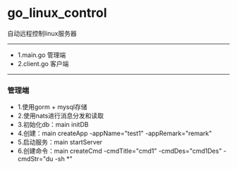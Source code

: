 # go_linux_control
自动远程控制linux服务器

------------

- 1.main.go 管理端
- 2.client.go 客户端

------------

### 管理端

- 1.使用gorm + mysql存储
- 2.使用nats进行消息分发和读取
- 3.初始化db：main initDB
- 4.创建：main createApp -appName="test1" -appRemark="remark"
- 5.启动服务：main startServer
- 6.创建命令：main createCmd -cmdTitle="cmd1" -cmdDes="cmd1Des" -cmdStr="du -sh *"
